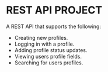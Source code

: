 # REST API PROJECT #

A REST API that supports the following:
 * Creating new profiles.
 * Logging in with a profile.
 * Adding profile status updates.
 * Viewing users profile fields.
 * Searching for users profiles.
